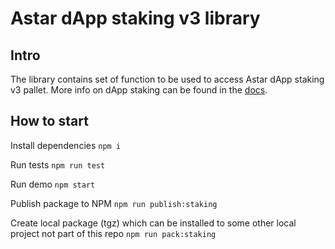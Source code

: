 # Astar dApp staking v3 library

## Intro

The library contains set of function to be used to access Astar dApp staking v3 pallet.
More info on dApp staking can be found in the [docs](https://docs.astar.network/docs/use/dapp-staking/).

## How to start

Install dependencies
`npm i`

Run tests
`npm run test`

Run demo
`npm start`

Publish package to NPM
`npm run publish:staking`

Create local package (tgz) which can be installed to some other local project not part of this repo
`npm run pack:staking`

